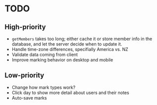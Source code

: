 # TODO

## High-priority

- `getMembers` takes too long; either cache it or store member info in the database, and let the server decide when to update it.
- Handle time-zone differences, specifially America vs. NZ
- Validate data coming from client
- Improve marking behavior on desktop and mobile

## Low-priority

- Change how mark types work?
- Click day to show more detail about users and their notes
- Auto-save marks

